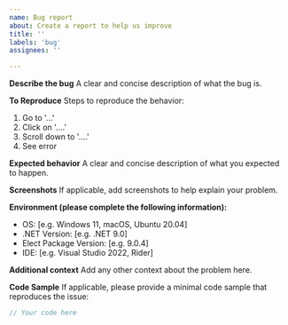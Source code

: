 ```yaml
---
name: Bug report
about: Create a report to help us improve
title: ''
labels: 'bug'
assignees: ''

---
```


**Describe the bug**
A clear and concise description of what the bug is.

**To Reproduce**
Steps to reproduce the behavior:
1. Go to '...'
2. Click on '....'
3. Scroll down to '....'
4. See error

**Expected behavior**
A clear and concise description of what you expected to happen.

**Screenshots**
If applicable, add screenshots to help explain your problem.

**Environment (please complete the following information):**
 - OS: [e.g. Windows 11, macOS, Ubuntu 20.04]
 - .NET Version: [e.g. .NET 9.0]
 - Elect Package Version: [e.g. 9.0.4]
 - IDE: [e.g. Visual Studio 2022, Rider]

**Additional context**
Add any other context about the problem here.

**Code Sample**
If applicable, please provide a minimal code sample that reproduces the issue:

```csharp
// Your code here
```